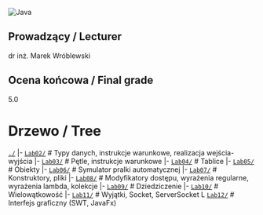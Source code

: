 ![Java](https://img.shields.io/badge/Java-087CFA?style=for-the-badge&logo=intellij-idea&logoColor=white)

## Prowadzący / Lecturer

dr inż. Marek Wróblewski

## Ocena końcowa / Final grade

5.0

# Drzewo / Tree

[`./`](./)
|- [`Lab02/`](./Lab02) \# Typy danych, instrukcje warunkowe, realizacja wejścia-wyjścia
|- [`Lab03/`](./Lab03) \# Pętle, instrukcje warunkowe
|- [`Lab04/`](./Lab04) \# Tablice
|- [`Lab05/`](./Lab05) \# Obiekty
|- [`Lab06/`](./Lab06) \# Symulator pralki automatycznej
|- [`Lab07/`](./Lab07) \# Konstruktory, pliki
|- [`Lab08/`](./Lab08) \# Modyfikatory dostępu, wyrażenia regularne, wyrażenia lambda, kolekcje
|- [`Lab09/`](./Lab09) \# Dziedziczenie
|- [`Lab10/`](./Lab10) \# Wielowątkowość
|- [`Lab11/`](./Lab11) \# Wyjątki, Socket, ServerSocket
L [`Lab12/`](./Lab12) \# Interfejs graficzny (SWT, JavaFx)
